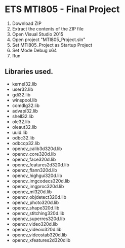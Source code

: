 ﻿# ETS MTI805 -  Final Project

1. Download ZIP
2. Extract the contents of the ZIP file
3. Open Visual Studio 2015
4. Open project "MTI805_Project.sln"
5. Set MTI805_Project as Startup Project
6. Set Mode Debug x64
7. Run

## Libraries used.

* kernel32.lib
* user32.lib
* gdi32.lib
* winspool.lib
* comdlg32.lib
* advapi32.lib
* shell32.lib
* ole32.lib
* oleaut32.lib
* uuid.lib
* odbc32.lib
* odbccp32.lib
* opencv_calib3d320d.lib
* opencv_core320d.lib
* opencv_face320d.lib
* opencv_features2d320d.lib
* opencv_flann320d.lib
* opencv_highgui320d.lib
* opencv_imgcodecs320d.lib
* opencv_imgproc320d.lib
* opencv_ml320d.lib
* opencv_objdetect320d.lib
* opencv_photo320d.lib
* opencv_shape320d.lib
* opencv_stitching320d.lib
* opencv_superres320d.lib
* opencv_video320d.lib
* opencv_videoio320d.lib
* opencv_videostab320d.lib
* opencv_xfeatures2d320dlib
